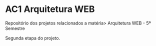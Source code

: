 # AC1 Arquitetura WEB
Repositório dos projetos relacionados a matéria> Arquitetura WEB - 5ª Semestre

Segunda etapa do projeto.
